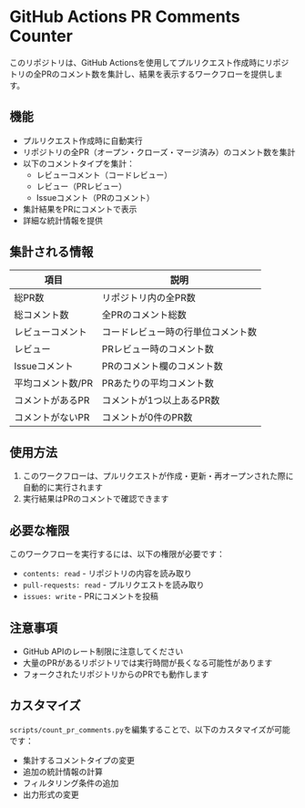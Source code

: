 # GitHub Actions PR Comments Counter

このリポジトリは、GitHub Actionsを使用してプルリクエスト作成時にリポジトリの全PRのコメント数を集計し、結果を表示するワークフローを提供します。



## 機能

- プルリクエスト作成時に自動実行
- リポジトリの全PR（オープン・クローズ・マージ済み）のコメント数を集計
- 以下のコメントタイプを集計：
  - レビューコメント（コードレビュー）
  - レビュー（PRレビュー）
  - Issueコメント（PRのコメント）
- 集計結果をPRにコメントで表示
- 詳細な統計情報を提供

## 集計される情報

| 項目 | 説明 |
|------|------|
| 総PR数 | リポジトリ内の全PR数 |
| 総コメント数 | 全PRのコメント総数 |
| レビューコメント | コードレビュー時の行単位コメント数 |
| レビュー | PRレビュー時のコメント数 |
| Issueコメント | PRのコメント欄のコメント数 |
| 平均コメント数/PR | PRあたりの平均コメント数 |
| コメントがあるPR | コメントが1つ以上あるPR数 |
| コメントがないPR | コメントが0件のPR数 |

## 使用方法

1. このワークフローは、プルリクエストが作成・更新・再オープンされた際に自動的に実行されます
2. 実行結果はPRのコメントで確認できます

## 必要な権限

このワークフローを実行するには、以下の権限が必要です：

- `contents: read` - リポジトリの内容を読み取り
- `pull-requests: read` - プルリクエストを読み取り
- `issues: write` - PRにコメントを投稿

## 注意事項

- GitHub APIのレート制限に注意してください
- 大量のPRがあるリポジトリでは実行時間が長くなる可能性があります
- フォークされたリポジトリからのPRでも動作します

## カスタマイズ

`scripts/count_pr_comments.py`を編集することで、以下のカスタマイズが可能です：

- 集計するコメントタイプの変更
- 追加の統計情報の計算
- フィルタリング条件の追加
- 出力形式の変更

